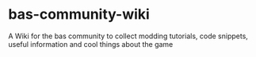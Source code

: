 # bas-community-wiki

A Wiki for the bas community to collect modding tutorials, code snippets, useful information and cool things about the game
